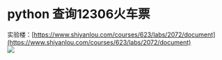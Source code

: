 # python 查询12306火车票
实验楼：[https://www.shiyanlou.com/courses/623/labs/2072/document](https://www.shiyanlou.com/courses/623/labs/2072/document)  
![](http://i1.bvimg.com/643282/949062d7aec8543e.jpg)
